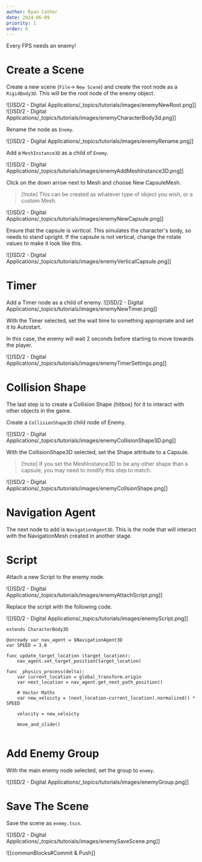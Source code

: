 ```yaml
---
author: Ryan Cather
date: 2024-06-09
priority: 1
order: 6
---
```


Every FPS needs an enemy!

# Create a Scene

Create a new scene (`File`→ `New Scene`) and create the root node as a `RigidBody3D`. This will be the root node of the enemy object.

![[ISD/2 - Digital Applications/_topics/tutorials/images/enemyNewRoot.png]]
![[ISD/2 - Digital Applications/_topics/tutorials/images/enemyCharacterBody3d.png]]

Rename the node as `Enemy`.

![[ISD/2 - Digital Applications/_topics/tutorials/images/enemyRename.png]]

Add a `MeshInstance3D` as a child of `Enemy`.

![[ISD/2 - Digital Applications/_topics/tutorials/images/enemyAddMeshInstance3D.png]]

Click on the down arrow next to Mesh and choose New CapsuleMesh.

> [!note] This can be created as whatever type of object you wish, or a custom Mesh.

![[ISD/2 - Digital Applications/_topics/tutorials/images/enemyNewCapsule.png]]

Ensure that the capsule is *vertical*. This simulates the character's body, so needs to stand upright. If the capsule is not vertical, change the rotate values to make it look like this.

![[ISD/2 - Digital Applications/_topics/tutorials/images/enemyVerticalCapsule.png]]

# Timer

Add a Timer node as a child of enemy.
![[ISD/2 - Digital Applications/_topics/tutorials/images/enemyNewTimer.png]]

With the Timer selected, set the wait time to something appropriate and set it to Autostart.

In this case, the enemy will wait 2 seconds before starting to move towards the player.

![[ISD/2 - Digital Applications/_topics/tutorials/images/enemyTimerSettings.png]]


# Collision Shape

The last step is to create a Collision Shape (hitbox) for it to interact with other objects in the game.

Create a `CollisionShape3D` child node of Enemy.

![[ISD/2 - Digital Applications/_topics/tutorials/images/enemyCollisionShape3D.png]]

With the CollisionShape3D selected, set the Shape attribute to a Capsule.

> [!note] If you set the MeshInstance3D to be any other shape than a capsule, you may need to modify this step to match.

![[ISD/2 - Digital Applications/_topics/tutorials/images/enemyCollsionShape.png]]

# Navigation Agent
The next node to add is `NavigationAgent3D`. This is the node that will interact with the NavigationMesh created in another stage.

# Script

Attach a new Script to the enemy node.

![[ISD/2 - Digital Applications/_topics/tutorials/images/enemyAttachScript.png]]

Replace the script with the following code.

![[ISD/2 - Digital Applications/_topics/tutorials/images/enemyScript.png]]

```gdscript
extends CharacterBody3D

@onready var nav_agent = $NavigationAgent3D
var SPEED = 3.0

func update_target_location (target_location):
	nav_agent.set_target_position(target_location)

func _physics_process(delta):
	var current_location = global_transform.origin
	var next_location = nav_agent.get_next_path_position()
	
	# Vector Maths
	var new_veloicty = (next_location-current_location).normalized() * SPEED

	velocity = new_veloicty
	
	move_and_slide()
	
```

# Add Enemy Group

With the main enemy node selected, set the group to `enemy`.

![[ISD/2 - Digital Applications/_topics/tutorials/images/enemyGroup.png]]


# Save The Scene

Save the scene as `enemy.tscn`. 

![[ISD/2 - Digital Applications/_topics/tutorials/images/enemySaveScene.png]]


![[commonBlocks#Commit & Push]]